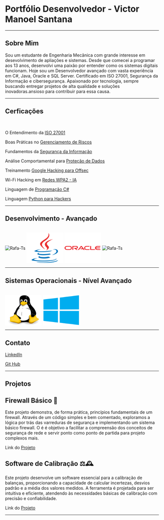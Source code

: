 # Portfólio Desenvolvedor - Victor Manoel Santana 

---
    
## Sobre Mim
  Sou um estudante de Engenharia Mecânica com grande interesse em desevolvimento de apliações e sistemas. Desde que comecei a programar aos 13 anos, desenvolvi uma paixão por entender como os sistemas digitais funcionam. Hoje sou um Desenvolvedor avançado com vasta experiência em C#, Java, Oracle e SQL Server. Certificado em ISO 27001, Segurança da Informação e cibersegurança. Apaixonado por tecnologia, sempre buscando entregar projetos de alta qualidade e soluções inovadoras.ansioso para contribuir para essa causa.

---

## Cerficações 
<div style="display: inline_block"><br>
<p> O Entendimento da <a href="https://play.sabergestao.com.br/verify/9c7bcda19e9c528099b473d89d667b6630508302" target="_blank" title="ISO 27001">ISO 27001</a></p>
<p> Boas Práticas no <a href="https://ufc.forlogic.net/verify/Y2VydGlmaWNhdGVfMTIzXzE4NA==" target="_blank" title="Gerenciamento de Riscos">Gerenciamento de Riscos</a></p>
<p> Fundamentos da <a href="https://www.udemy.com/certificate/UC-c440c625-0483-4624-9850-743b36a06020/" target="_blank" title="Segurança da Informação">Segurança da Informação</a></p> 
<p> Análise Comportamental para <a href="https://www.linkedin.com/posts/victor-santana-a823612a6_cybersecurity-comportamental-webinar-activity-7252710600814776320-vtF-?utm_source=share&utm_medium=member_desktop" target="_blank" title="Segurança da Informação">Proteção de Dados</a></p> 
<p> Treinamento <a href="https://xpsec.academy/certificate/2fc5b7ee02" target="_blank" title="Segurança da Informação">Google Hacking para Offsec</a></p> 
<p> Wi-Fi Hacking em <a href="https://xpsec.academy/certificate/93b8937930">Redes WPA2 - IA</a></p> 
<p> Linguagem de <a href="https://www.udemy.com/certificate/UC-c8eda66b-e42a-4cd8-8d2e-392a0b00fdde/">Programação C#</a></p> 
<p> Linguagem <a href="https://www.udemy.com/certificate/UC-bdb6919c-e432-40fd-8de3-63d6da80157f/" target="_blank" title="Segurança da Informação">Python para Hackers</a></p> 

---

## Desenvolvimento - Avançado
<div style="display: inline_block"><br>
  <img align="center" alt="Rafa-Ts" height="100" width="120" src="https://cdn.jsdelivr.net/gh/devicons/devicon/icons/csharp/csharp-original.svg">
    <img align="center" alt="Rafa-Ts" height="100" width="120" src="https://github.com/devicons/devicon/blob/v2.16.0/icons/java/java-original.svg">
    <img align="center" alt="Rafa-Ts" height="100" width="120" src="https://github.com/devicons/devicon/blob/v2.16.0/icons/oracle/oracle-original.svg">
  <img align="center" alt="Rafa-Ts" height="100" width="120" src="https://cdn.jsdelivr.net/gh/devicons/devicon/icons/microsoftsqlserver/microsoftsqlserver-plain-wordmark.svg">

---

## Sistemas Operacionais - Nível Avançado
<div style="display: inline_block"><br>
    <img align="center" alt="Rafa-Ts" height="100" width="120" src="https://github.com/devicons/devicon/blob/v2.16.0/icons/linux/linux-original.svg">
    <img align="center" alt="Rafa-Ts" height="100" width="120" src="https://github.com/devicons/devicon/blob/v2.16.0/icons/windows8/windows8-original.svg">
</div>

---

## Contato
<p><a href="https://www.linkedin.com/in/victor-santana-a823612a6?utm_source=share&utm_campaign=share_via&utm_content=profile&utm_medium=android_app" target="_blank" title="LinkedIn">LinkedIn</a></p> 
<p><a href="https://github.com/Victor-Santana-2" target="_blank" title="Git Hub">Git Hub</a></p> 

---

## Projetos 

## Firewall Básico 🧱
Este projeto demonstra, de forma prática, princípios fundamentais de um firewall. Através de um código simples e bem comentado, exploramos a lógica por trás das varreduras de segurança e implementando um sistema básico firewall. O é é objetivo a facilitar a compreensão dos conceitos de segurança de rede e servir ponto como ponto de partida para projeto complexos mais.

<p>Link do <a href="https://github.com/Victor-Santana-2/Firewall-Basic" target="_blank" title="Firewall">Projeto</a></p> 

## Software de Calibração ⚖️🕰️
Este projeto desenvolve um software essencial para a calibração de balanças, proporcionando a capacidade de calcular incertezas, desvios padrão e a média dos valores medidos. A ferramenta é projetada para ser intuitiva e eficiente, atendendo às necessidades básicas de calibração com precisão e confiabilidade.

<p>Link do <a href="https://github.com/Victor-Santana-2/Software-Calibracao" target="_blank" title="Softwaredecalibracao">Projeto</a></p> 


---

